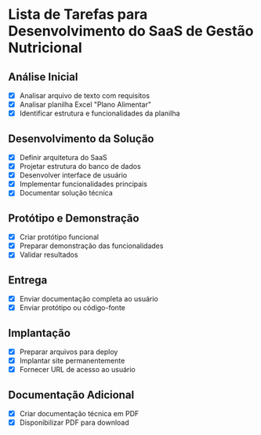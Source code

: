 # Lista de Tarefas para Desenvolvimento do SaaS de Gestão Nutricional

## Análise Inicial
- [x] Analisar arquivo de texto com requisitos
- [x] Analisar planilha Excel "Plano Alimentar"
- [x] Identificar estrutura e funcionalidades da planilha

## Desenvolvimento da Solução
- [x] Definir arquitetura do SaaS
- [x] Projetar estrutura do banco de dados
- [x] Desenvolver interface de usuário
- [x] Implementar funcionalidades principais
- [x] Documentar solução técnica

## Protótipo e Demonstração
- [x] Criar protótipo funcional
- [x] Preparar demonstração das funcionalidades
- [x] Validar resultados

## Entrega
- [x] Enviar documentação completa ao usuário
- [x] Enviar protótipo ou código-fonte

## Implantação
- [x] Preparar arquivos para deploy
- [x] Implantar site permanentemente
- [x] Fornecer URL de acesso ao usuário

## Documentação Adicional
- [x] Criar documentação técnica em PDF
- [x] Disponibilizar PDF para download
